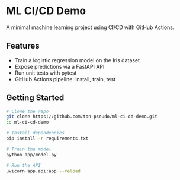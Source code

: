 # ML CI/CD Demo

A minimal machine learning project using CI/CD with GitHub Actions.

## Features

- Train a logistic regression model on the Iris dataset
- Expose predictions via a FastAPI API
- Run unit tests with pytest
- GitHub Actions pipeline: install, train, test

## Getting Started

```bash
# Clone the repo
git clone https://github.com/ton-pseudo/ml-ci-cd-demo.git
cd ml-ci-cd-demo

# Install dependencies
pip install -r requirements.txt

# Train the model
python app/model.py

# Run the API
uvicorn app.api:app --reload
